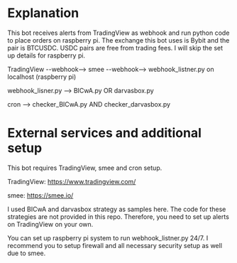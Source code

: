 # Explanation
This bot receives alerts from TradingView as webhook and run python code to place orders on raspberry pi. The exchange this bot uses is Bybit and the pair is BTCUSDC. USDC pairs are free from trading fees. I will skip the set up details for raspberry pi.

TradingView --webhook--> smee --webhook--> webhook_listner.py on localhost (raspberry pi)

<it places buy orders and creates json file to track the order records>

webhook_lisner.py --> BICwA.py OR  darvasbox.py

<it places the counter orders and run every x hours to monitor order records and current price of btc>

cron --> checker_BICwA.py AND checker_darvasbox.py

# External services and additional setup
This bot requires TradingView, smee and cron setup.

TradingView: https://www.tradingview.com/

smee: https://smee.io/

I used BICwA and darvasbox strategy as samples here. The code for these strategies are not provided in this repo. Therefore, you need to set up alerts on TradingView on your own.

You can set up raspberry pi system to run webhook_listner.py 24/7.
I recommend you to setup firewall and all necessary security setup as well due to smee.
